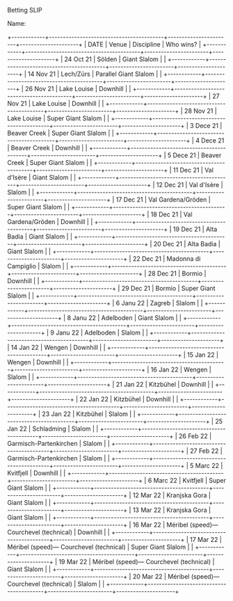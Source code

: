 Betting SLIP

Name:

+------------+-----------------------------------------+-----------------------+---------------------+
|    DATE    |                 Venue                   |       Discipline      |       Who wins?     |
+------------+-----------------------------------------+-----------------------+---------------------+
| 24 Oct 21  | Sölden                                  | Giant Slalom          |                     |
+------------+-----------------------------------------+-----------------------+---------------------+
| 14 Nov 21  | Lech/Zürs                               | Parallel Giant Slalom |                     |
+------------+-----------------------------------------+-----------------------+---------------------+
| 26 Nov 21  | Lake Louise                             | Downhill              |                     |
+------------+-----------------------------------------+-----------------------+---------------------+
| 27 Nov 21  | Lake Louise                             | Downhill              |                     |
+------------+-----------------------------------------+-----------------------+---------------------+
| 28 Nov 21  | Lake Louise                             | Super Giant Slalom    |                     |
+------------+-----------------------------------------+-----------------------+---------------------+
| 3 Dece 21  | Beaver Creek                            | Super Giant Slalom    |                     |
+------------+-----------------------------------------+-----------------------+---------------------+
| 4 Dece 21  | Beaver Creek                            | Downhill              |                     |
+------------+-----------------------------------------+-----------------------+---------------------+
| 5 Dece 21  | Beaver Creek                            | Super Giant Slalom    |                     |
+------------+-----------------------------------------+-----------------------+---------------------+
| 11 Dec 21  | Val d'Isère                             | Giant Slalom          |                     |
+------------+-----------------------------------------+-----------------------+---------------------+
| 12 Dec 21  | Val d'Isère                             | Slalom                |                     |
+------------+-----------------------------------------+-----------------------+---------------------+
| 17 Dec 21  | Val Gardena/Gröden                      | Super Giant Slalom    |                     |
+------------+-----------------------------------------+-----------------------+---------------------+
| 18 Dec 21  | Val Gardena/Gröden                      | Downhill              |                     |
+------------+-----------------------------------------+-----------------------+---------------------+
| 19 Dec 21  | Alta Badia                              | Giant Slalom          |                     |
+------------+-----------------------------------------+-----------------------+---------------------+
| 20 Dec 21  | Alta Badia                              | Giant Slalom          |                     |
+------------+-----------------------------------------+-----------------------+---------------------+
| 22 Dec 21  | Madonna di Campiglio                    | Slalom                |                     |
+------------+-----------------------------------------+-----------------------+---------------------+
| 28 Dec 21  | Bormio                                  | Downhill              |                     |
+------------+-----------------------------------------+-----------------------+---------------------+
| 29 Dec 21  | Bormio                                  | Super Giant Slalom    |                     |
+------------+-----------------------------------------+-----------------------+---------------------+
| 6 Janu 22  | Zagreb                                  | Slalom                |                     |
+------------+-----------------------------------------+-----------------------+---------------------+
| 8 Janu 22  | Adelboden                               | Giant Slalom          |                     |
+------------+-----------------------------------------+-----------------------+---------------------+
| 9 Janu 22  | Adelboden                               | Slalom                |                     |
+------------+-----------------------------------------+-----------------------+---------------------+
| 14 Jan 22  | Wengen                                  | Downhill              |                     |
+------------+-----------------------------------------+-----------------------+---------------------+
| 15 Jan 22  | Wengen                                  | Downhill              |                     |
+------------+-----------------------------------------+-----------------------+---------------------+
| 16 Jan 22  | Wengen                                  | Slalom                |                     |
+------------+-----------------------------------------+-----------------------+---------------------+
| 21 Jan 22  | Kitzbühel                               | Downhill              |                     |
+------------+-----------------------------------------+-----------------------+---------------------+
| 22 Jan 22  | Kitzbühel                               | Downhill              |                     |
+------------+-----------------------------------------+-----------------------+---------------------+
| 23 Jan 22  | Kitzbühel                               | Slalom                |                     |
+------------+-----------------------------------------+-----------------------+---------------------+
| 25 Jan 22  | Schladming                              | Slalom                |                     |
+------------+-----------------------------------------+-----------------------+---------------------+
| 26 Feb 22  | Garmisch-Partenkirchen                  | Slalom                |                     |
+------------+-----------------------------------------+-----------------------+---------------------+
| 27 Feb 22  | Garmisch-Partenkirchen                  | Slalom                |                     |
+------------+-----------------------------------------+-----------------------+---------------------+
| 5 Marc 22  | Kvitfjell                               | Downhill              |                     |
+------------+-----------------------------------------+-----------------------+---------------------+
| 6 Marc 22  | Kvitfjell                               | Super Giant Slalom    |                     |
+------------+-----------------------------------------+-----------------------+---------------------+
| 12 Mar 22  | Kranjska Gora                           | Giant Slalom          |                     |
+------------+-----------------------------------------+-----------------------+---------------------+
| 13 Mar 22  | Kranjska Gora                           | Giant Slalom          |                     |
+------------+-----------------------------------------+-----------------------+---------------------+
| 16 Mar 22  | Méribel (speed)— Courchevel (technical) | Downhill              |                     |
+------------+-----------------------------------------+-----------------------+---------------------+
| 17 Mar 22  | Méribel (speed)— Courchevel (technical) | Super Giant Slalom    |                     |
+------------+-----------------------------------------+-----------------------+---------------------+
| 19 Mar 22  | Méribel (speed)— Courchevel (technical) | Giant Slalom          |                     |
+------------+-----------------------------------------+-----------------------+---------------------+
| 20 Mar 22  | Méribel (speed)— Courchevel (technical) | Slalom                |                     |
+------------+-----------------------------------------+-----------------------+---------------------+
